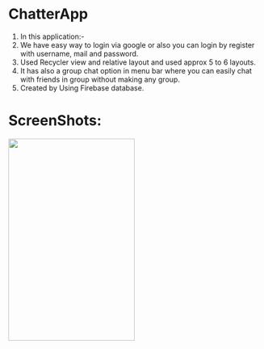# ChatterApp

1. In this application:-
2. We have easy way to login via google or also you can login by register with username, mail and password.
3. Used Recycler view and relative layout and used approx 5 to 6 layouts.
4. It has also a group chat option in menu bar where you can easily chat with friends in group without making any group.
5. Created by Using Firebase database.

 # ScreenShots:
 
 <img src="https://user-images.githubusercontent.com/91366721/171637676-92cc293d-1e30-4f11-b5f0-f2389b270bcc.jpeg" width="250" height="400" />
